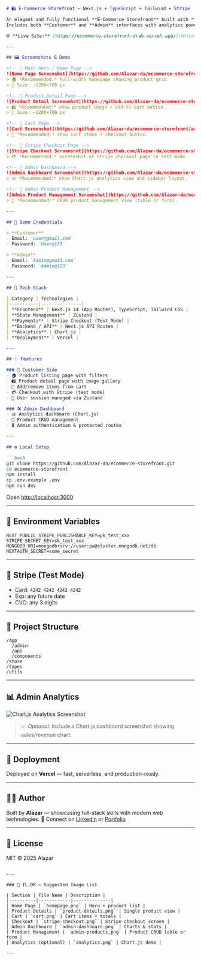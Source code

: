 ````markdown
# 🛍️ E-Commerce Storefront — Next.js + TypeScript + Tailwind + Stripe

An elegant and fully functional **E-Commerce Storefront** built with **Next.js (App Router)**, **TypeScript**, **Tailwind CSS**, **Zustand**, and **Stripe Checkout**.  
Includes both **Customer** and **Admin** interfaces with analytics powered by **Chart.js**.

🌐 **Live Site:** [https://ecommerce-storefront-drab.vercel.app/](https://ecommerce-storefront-drab.vercel.app/)

---

## 🖼️ Screenshots & Demo

<!-- 🔹 Main Hero / Home Page -->
![Home Page Screenshot](https://github.com/Alazar-da/ecommerce-storefront/assets/homepage.png)
> 🏠 *Recommended:* full-width homepage showing product grid.  
> 📏 Size: ~1200×700 px

<!-- 🔹 Product Detail Page -->
![Product Detail Screenshot](https://github.com/Alazar-da/ecommerce-storefront/assets/product-details.png)
> 🛍️ *Recommended:* show product image + add-to-cart button.  
> 📏 Size: ~1200×700 px

<!-- 🔹 Cart Page -->
![Cart Screenshot](https://github.com/Alazar-da/ecommerce-storefront/assets/cart.png)
> 🛒 *Recommended:* show cart items + checkout button.

<!-- 🔹 Stripe Checkout Page -->
![Stripe Checkout Screenshot](https://github.com/Alazar-da/ecommerce-storefront/assets/stripe-checkout.png)
> 💳 *Recommended:* screenshot of Stripe checkout page in test mode.

<!-- 🔹 Admin Dashboard -->
![Admin Dashboard Screenshot](https://github.com/Alazar-da/ecommerce-storefront/assets/admin-dashboard.png)
> 📊 *Recommended:* show Chart.js analytics view and sidebar layout.

<!-- 🔹 Admin Product Management -->
![Admin Product Management Screenshot](https://github.com/Alazar-da/ecommerce-storefront/assets/admin-products.png)
> 🧰 *Recommended:* CRUD product management view (table or form).

---

## 🔐 Demo Credentials

> **Customer**
- Email: `user@gmail.com`
- Password: `User@123`

> **Admin**
- Email: `Admin@gmail.com`
- Password: `Admin@123`

---

## 🧠 Tech Stack

| Category | Technologies |
|-----------|---------------|
| **Frontend** | Next.js 14 (App Router), TypeScript, Tailwind CSS |
| **State Management** | Zustand |
| **Payments** | Stripe Checkout (Test Mode) |
| **Backend / API** | Next.js API Routes |
| **Analytics** | Chart.js |
| **Deployment** | Vercel |

---

## ✨ Features

### 🧾 Customer Side
- 🏠 Product listing page with filters
- 🛍️ Product detail page with image gallery
- 🛒 Add/remove items from cart
- 💳 Checkout with Stripe (test mode)
- 👤 User session managed via Zustand

### 🛠️ Admin Dashboard
- 📊 Analytics dashboard (Chart.js)
- 🧰 Product CRUD management
- 🔒 Admin authentication & protected routes

---

## ⚙️ Local Setup

```bash
git clone https://github.com/Alazar-da/ecommerce-storefront.git
cd ecommerce-storefront
npm install
cp .env.example .env
npm run dev
````

Open [http://localhost:3000](http://localhost:3000)

---

## 🧩 Environment Variables

```env
NEXT_PUBLIC_STRIPE_PUBLISHABLE_KEY=pk_test_xxx
STRIPE_SECRET_KEY=sk_test_xxx
MONGODB_URI=mongodb+srv://user:pw@cluster.mongodb.net/db
NEXTAUTH_SECRET=some_secret
```

---

## 🧾 Stripe (Test Mode)

* Card: `4242 4242 4242 4242`
* Exp: any future date
* CVC: any 3 digits

---

## 🧭 Project Structure

```
/app
  /admin
  /api
  /components
/store
/types
/utils
```

---

## 📊 Admin Analytics

![Chart.js Analytics Screenshot](https://github.com/Alazar-da/ecommerce-storefront/assets/analytics.png)

> 📈 *Optional:* Include a Chart.js dashboard screenshot showing sales/revenue chart.

---

## 🚀 Deployment

Deployed on **Vercel** — fast, serverless, and production-ready.

---

## 🧑‍💻 Author

Built by **Alazar** — showcasing full-stack skills with modern web technologies.
💬 Connect on [LinkedIn](https://linkedin.com/in/your-link) or [Portfolio](https://your-portfolio-link.com)

---

## 🪪 License

MIT © 2025 Alazar

```

---

### 📸 TL;DR — Suggested Image List

| Section | File Name | Description |
|----------|------------|--------------|
| Home Page | `homepage.png` | Hero + product list |
| Product Details | `product-details.png` | Single product view |
| Cart | `cart.png` | Cart items + totals |
| Checkout | `stripe-checkout.png` | Stripe checkout screen |
| Admin Dashboard | `admin-dashboard.png` | Charts & stats |
| Product Management | `admin-products.png` | Product CRUD table or form |
| Analytics (optional) | `analytics.png` | Chart.js demo |

---
